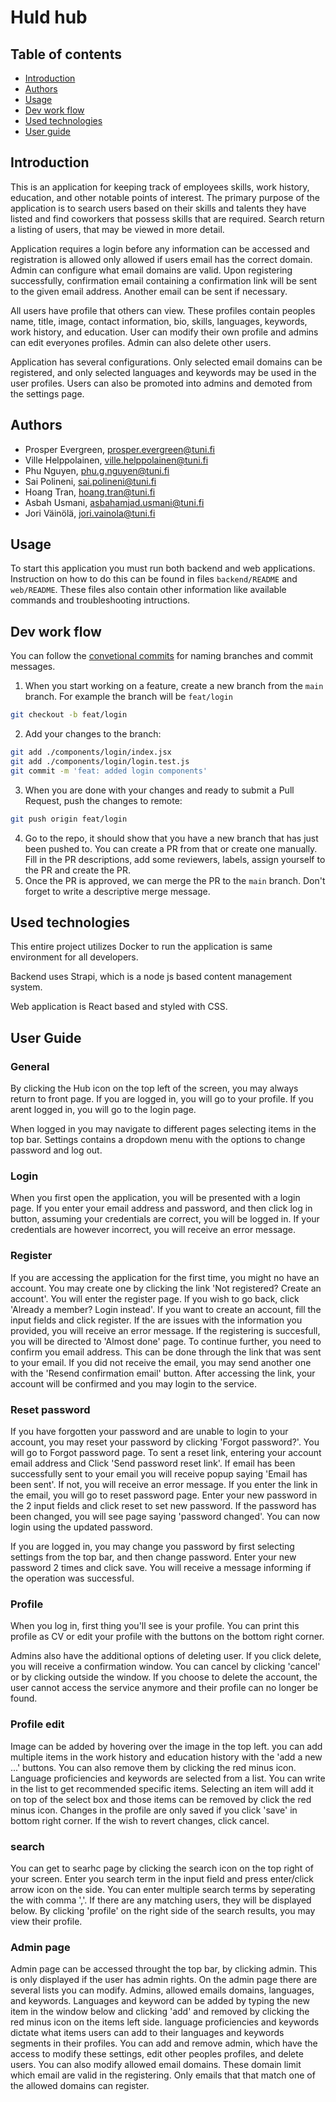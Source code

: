 # Huld hub

## Table of contents
- [Introduction](#Introduction)
- [Authors](#Authors)
- [Usage](#Usage)
- [Dev work flow](#DevWorkFlow)
- [Used technologies](#UsedTechnologies)
- [User guide](#UserGuide)


## Introduction <a name=Introduction></a>

This is an application for keeping track of employees skills, work history, education, and other notable points of interest. The primary purpose of the application is to search users based on their skills and talents they have listed and find coworkers that possess skills that are required. Search return a listing of users, that may be viewed in more detail.

Application requires a login before any information can be accessed and registration is allowed only allowed if users email has the correct domain. Admin can configure what email domains are valid. Upon registering successfully, confirmation email containing a confirmation link will be sent to the given email address. Another email can be sent if necessary.

All users have profile that others can view. These profiles contain peoples name, title, image, contact information, bio, skills, languages, keywords, work history, and education. User can modify their own profile and admins can edit everyones profiles. Admin can also delete other users.

Application has several configurations. Only selected email domains can be registered, and only selected languages and keywords may be used in the user profiles. Users can also be promoted into admins and demoted from the settings page.

## Authors <a name=Authors></a>

- Prosper Evergreen, prosper.evergreen@tuni.fi
- Ville Helppolainen, ville.helppolainen@tuni.fi
- Phu Nguyen, phu.g.nguyen@tuni.fi
- Sai Polineni, sai.polineni@tuni.fi
- Hoang Tran, hoang.tran@tuni.fi
- Asbah Usmani, asbahamjad.usmani@tuni.fi
- Jori Väinölä, jori.vainola@tuni.fi

## Usage <a name=Usage></a>

To start this application you must run both backend and web applications. Instruction on how to do this can be found in files `backend/README` and `web/README`. These files also contain other information like available commands and troubleshooting intructions.

## Dev work flow <a name=DevWorkFlow></a>
You can follow the [convetional commits](https://www.conventionalcommits.org/en/v1.0.0/) for naming branches and commit messages.

1. When you start working on a feature, create a new branch from the `main` branch. For example the branch will be `feat/login`
```bash
git checkout -b feat/login
```
2. Add your changes to the branch:
```bash
git add ./components/login/index.jsx
git add ./components/login/login.test.js
git commit -m 'feat: added login components'
```
3. When you are done with your changes and ready to submit a Pull Request, push the changes to remote:
```bash
git push origin feat/login
```
4. Go to the repo, it should show that you have a new branch that has just been pushed to. You can create a PR from that or create one manually. Fill in the PR descriptions, add some reviewers, labels, assign yourself to the PR and create the PR.
5. Once the PR is approved, we can merge the PR to the `main` branch. Don't forget to write a descriptive merge message.

## Used technologies <a name=UsedTechnologies></a>

This entire project utilizes Docker to run the application is same environment for all developers.

Backend uses Strapi, which is a node js based content management system. 

Web application is React based and styled with CSS.

## User Guide <a name=UserGuide></a>

### General

By clicking the Hub icon on the top left of the screen, you may always return to front page. If you are logged in, you will go to your profile. If you arent logged in, you will go to the login page.

When logged in you may navigate to different pages selecting items in the top bar. Settings contains a dropdown menu with the options to change password and log out.

### Login

When you first open the application, you will be presented with a login page. If you enter your email address and password, and then click log in button, assuming your credentials are correct, you will be logged in. If your credentials are however incorrect, you will receive an error message.

### Register

If you are accessing the application for the first time, you might no have an account. You may create one by clicking the link 'Not registered? Create an account'. You will enter the register page. If you wish to go back, click 'Already a member? Login instead'. If you want to create an account, fill the input fields and click register. If the are issues with the information you provided, you will receive an error message. If the registering is succesfull, you will be directed to 'Almost done' page. To continue further, you need to confirm you email address. This can be done through the link that was sent to your email. If you did not receive the email, you may send another one with the 'Resend confirmation email' button. After accessing the link, your account will be confirmed and you may login to the service.

### Reset password

If you have forgotten your password and are unable to login to your account, you may reset your password by clicking 'Forgot password?'. You will go to Forgot password page. To sent a reset link, entering your account email address and Click 'Send password reset link'. If email has been successfully sent to your email you will receive popup saying 'Email has been sent'. If not, you will receive an error message. If you enter the link in the email, you will go to reset password page. Enter your new password in the 2 input fields and click reset to set new password. If the password has been changed, you will see page saying 'password changed'. You can now login using the updated password.

If you are logged in, you may change you password by first selecting settings from the top bar, and then change password. Enter your new password 2 times and click save. You will receive a message informing if the operation was successful.

### Profile

When you log in, first thing you'll see is your profile. You can print this profile as CV or edit your profile with the buttons on the bottom right corner. 

Admins also have the additional options of deleting user. If you click delete, you will receive a confirmation window. You can cancel by clicking 'cancel' or by clicking outside the window. If you choose to delete the account, the user cannot access the service anymore and their profile can no longer be found.

### Profile edit

Image can be added by hovering over the image in the top left. you can add multiple items in the work history and education history with the 'add a new ...' buttons. You can also remove them by clicking the red minus icon. Language proficiencies and keywords are selected from a list. You can write in the list to get recommended specific items. Selecting an item will add it on top of the select box and those items can be removed by click the red minus icon. Changes in the profile are only saved if you click 'save' in bottom right corner. If the wish to revert changes, click cancel.

### search 

You can get to searhc page by clicking the search icon on the top right of your screen. Enter you search term in the input field and press enter/click arrow icon on the side. You can enter multiple search terms by seperating the with comma ','. If there are any matching users, they will be displayed below. By clicking 'profile' on the right side of the search results, you may view their profile.

### Admin page

Admin page can be accessed throught the top bar, by clicking admin. This is only displayed if the user has admin rights. On the admin page there are several lists you can modify. Admins, allowed emails domains, languages, and keywords. Languages and keyword can be added by typing the new item in the window below and clicking 'add' and removed by clicking the red minus icon on the items left side. language proficiencies and keywords dictate what items users can add to their languages and keywords segments in their profiles. You can add and remove admin, which have the access to modify these settings, edit other peoples profiles, and delete users. You can also modify allowed email domains. These domain limit which email are valid in the registering. Only emails that that match one of the allowed domains can register.